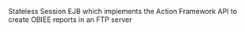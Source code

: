 Stateless Session EJB which implements the Action Framework API to create OBIEE reports in an FTP server
